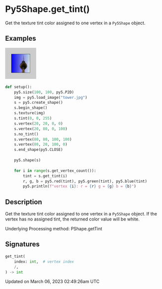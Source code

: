 # Py5Shape.get_tint()

Get the texture tint color assigned to one vertex in a `Py5Shape` object.

## Examples

<div class="example-table">

<div class="example-row"><div class="example-cell-image">

![example picture for get_tint()](/images/reference/Py5Shape_get_tint_0.png)

</div><div class="example-cell-code">

```python
def setup():
    py5.size(100, 100, py5.P2D)
    img = py5.load_image("tower.jpg")
    s = py5.create_shape()
    s.begin_shape()
    s.texture(img)
    s.tint(0, 0, 255)
    s.vertex(20, 20, 0, 0)
    s.vertex(20, 80, 0, 100)
    s.no_tint()
    s.vertex(80, 80, 100, 100)
    s.vertex(80, 20, 100, 0)
    s.end_shape(py5.CLOSE)

    py5.shape(s)

    for i in range(s.get_vertex_count()):
        tint = s.get_tint(i)
        r, g, b = py5.red(tint), py5.green(tint), py5.blue(tint)
        py5.println(f"vertex {i}: r = {r} g = {g} b = {b}")
```

</div></div>

</div>

## Description

Get the texture tint color assigned to one vertex in a `Py5Shape` object. If the vertex has no assigned tint, the returned color value will be white.

Underlying Processing method: PShape.getTint

## Signatures

```python
get_tint(
    index: int,  # vertex index
    /,
) -> int
```

Updated on March 06, 2023 02:49:26am UTC
